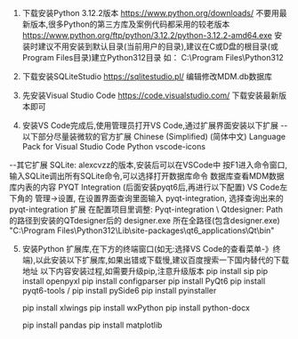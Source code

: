 1. 下载安装Python 3.12.2版本 https://www.python.org/downloads/
    不要用最新版本,很多Python的第三方库及案例代码都采用的较老版本
    https://www.python.org/ftp/python/3.12.2/python-3.12.2-amd64.exe
    安装时建议不用安装到默认目录(当前用户的目录),建议在C或D盘的根目录(或Program Files目录)建立Python312目录
    如： C:\Program Files\Python312

2. 下载安装SQLiteStudio https://sqlitestudio.pl/
    编辑修改MDM.db数据库
3. 先安装Visual Studio Code https://code.visualstudio.com/
    下载安装最新版本即可

4. 安装VS Code完成后,使用管理员打开VS Code,通过扩展界面安装以下扩展
    --以下部分尽量装微软的官方扩展
    Chinese (Simplified) (简体中文) Language Pack for Visual Studio Code
    Python
    vscode-icons 

--其它扩展
    SQLite: alexcvzz的版本,安装后可以在VSCode中 按F1进入命令窗口,输入SQLite调出所有SQLite命令,可以选择打开数据库命令 数据库查看MDM数据库内表的内容
    PYQT Integration (后面安装pyqt6后,再进行以下配置)
        VS Code左下角的 管理->设置, 在设置界面查询里面输入 pyqt-integration, 选择查询出来的 pyqt-integration 扩展
        在配置项目里调整:
        Pyqt-integration \ Qtdesigner: Path 的路径到安装的QTdesigner后的 designer.exe 所在全路径(包含designer.exe)
        "C:\Program Files\Python312\Lib\site-packages\qt6_applications\Qt\bin"

5. 安装Python 扩展库,在下方的终端窗口(如无:选择VS Code的查看菜单-》终端),以此安装以下扩展库,如果出错或下载慢,建议百度搜索一下国内替代的下载地址
    以下内容安装过程,如需要升级pip,注意升级版本
    pip install sip
    pip install openpyxl
    pip install configparser
    pip install PyQt6 
    pip install pyqt6-tools / pip install pySide6
    pip install pyinstaller

    pip install xlwings
    pip install wxPython
    pip install python-docx

    pip install pandas
    pip install matplotlib
